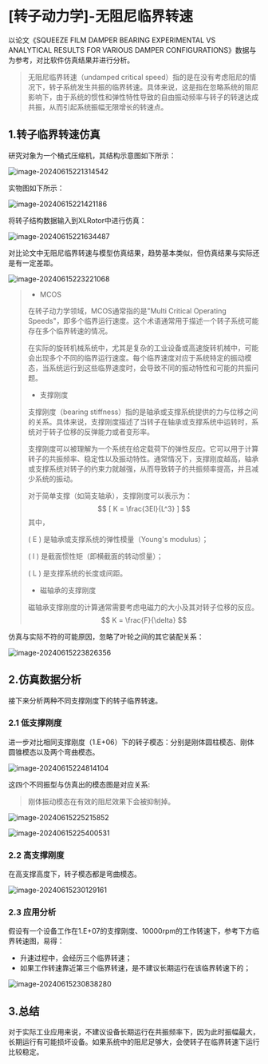 # [转子动力学]-无阻尼临界转速

以论文《SQUEEZE FILM DAMPER BEARING EXPERIMENTAL VS ANALYTICAL RESULTS FOR VARIOUS DAMPER CONFIGURATIONS》数据与为参考，对比软件仿真结果并进行分析。

> 无阻尼临界转速（undamped critical speed）指的是在没有考虑阻尼的情况下，转子系统发生共振的临界转速。具体来说，这是指在忽略系统的阻尼影响下，由于系统的惯性和弹性特性导致的自由振动频率与转子的转速达成共振，从而引起系统振幅无限增长的转速点。

## 1.转子临界转速仿真

研究对象为一个桶式压缩机，其结构示意图如下所示：

![image-20240615221314542](./assets/13-转子轴承机械分布.png)

实物图如下所示：

![image-20240615221421186](./assets/14-转子轴承实物图.png)

将转子结构数据输入到XLRotor中进行仿真：

![image-20240615221634487](./assets/15-转子仿真.png)

对比论文中无阻尼临界转速与模型仿真结果，趋势基本类似，但仿真结果与实际还是有一定差距。

![image-20240615223221068](./assets/16-仿真结果对比.png)

> + MCOS
>
> 在转子动力学领域，MCOS通常指的是"Multi Critical Operating Speeds"，即多个临界运行速度。这个术语通常用于描述一个转子系统可能存在多个临界转速的情况。
>
> 在实际的旋转机械系统中，尤其是复杂的工业设备或高速旋转机械中，可能会出现多个不同的临界运行速度。每个临界速度对应于系统特定的振动模态，当系统运行到这些临界速度时，会导致不同的振动特性和可能的共振问题。
>
> + 支撑刚度
>
> 支撑刚度（bearing stiffness）指的是轴承或支撑系统提供的力与位移之间的关系。具体来说，支撑刚度描述了当转子在轴承或支撑系统中运转时，系统对于转子位移的反弹能力或者变形率。
>
> 支撑刚度可以被理解为一个系统在给定载荷下的弹性反应。它可以用于计算转子的共振频率、稳定性以及振动特性。通常情况下，支撑刚度越高，轴承或支撑系统对转子的约束力就越强，从而导致转子的共振频率提高，并且减少系统的振动。
>
> 对于简单支撑（如简支轴承），支撑刚度可以表示为：
> $$
> [
> K = \frac{3EI}{L^3}
> ]
> $$
> 其中，
>
> ( E ) 是轴承或支撑系统的弹性模量（Young's modulus）；
>
> ( I ) 是截面惯性矩（即横截面的转动惯量）；
>
> ( L ) 是支撑系统的长度或间距。
>
> + 磁轴承的支撑刚度
>
> 磁轴承支撑刚度的计算通常需要考虑电磁力的大小及其对转子位移的反应。
> $$
> K = \frac{F}{\delta}
> $$
> 

仿真与实际不符的可能原因，忽略了叶轮之间的其它装配关系：

![image-20240615223826356](./assets/17-仿真不准原因.png)



## 2.仿真数据分析

接下来分析两种不同支撑刚度下的转子临界转速。

### 2.1 低支撑刚度

进一步对比相同支撑刚度（1.E+06）下的转子模态：分别是刚体圆柱模态、刚体圆锥模态以及两个弯曲模态。

![image-20240615224814104](./assets/18-相同支撑刚度不同模态.png)

这四个不同振型与仿真出的模态图是对应关系:

> 刚体振动模态在有效的阻尼效果下会被抑制掉。

![image-20240615225215852](./assets/19-刚体模态对应关系.png)

![image-20240615225400531](./assets/20-弯曲模态对应关系.png)

### 2.2 高支撑刚度

在高支撑高度下，转子模态都是弯曲模态。

![image-20240615230129161](./assets/21-高支撑高度弯曲模态.png)

### 2.3 应用分析

假设有一个设备工作在1.E+07的支撑刚度、10000rpm的工作转速下，参考下方临界转速图，易得：

+ 升速过程中，会经历三个临界转速；
+ 如果工作转速靠近第三个临界转速，是不建议长期运行在该临界转速下的；

![image-20240615230838280](./assets/22-模态图应用分析.png)

## 3.总结

对于实际工业应用来说，不建议设备长期运行在共振频率下，因为此时振幅最大，长期运行有可能损坏设备。如果系统中的阻尼足够大，会使转子在临界转速下运行比较稳定。
